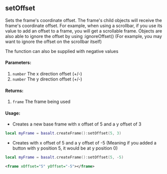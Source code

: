 ## setOffset
Sets the frame's coordinate offset. The frame's child objects will receive the frame's coordinate offset. For example, when using a scrollbar, if you use its value to add an offset to a frame, you will get a scrollable frame.
Objects are also able to ignore the offset by using :ignoreOffset() (For example, you may want to ignore the offset on the scrollbar itself)

The function can also be supplied with negative values

#### Parameters: 
1. `number` The x direction offset (+/-)
2. `number` The y direction offset (+/-)

#### Returns:
1. `frame` The frame being used

#### Usage:
* Creates a new base frame with x offset of 5 and a y offset of 3
```lua
local myFrame = basalt.createFrame():setOffset(5, 3)
```
* Creates with x offset of 5 and a y offset of -5 (Meaning if you added a button with y position 5, it would be at y position 0)
```lua
local myFrame = basalt.createFrame():setOffset(5, -5)
```
```xml
<frame xOffset="5" yOffset="-5"></frame>
```